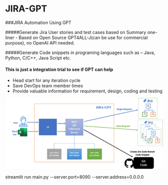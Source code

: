 # JIRA-GPT
###JIRA Automation Using GPT

#####Generate Jira User stories and test cases based on Summary one-liner - Based on Open Source GPT4ALL-J(can be use for commercial purpose), no OpenAI API needed.

#####Generate Code snippets in programing languages such as – Java, Python, C/C++, Java Script etc.
#### This is just a integration trial to see if GPT can help
* Head start for any iteration cycle
* Save DevOps team member times
* Provide valuable information for requirement, design, coding and testing
 
![Alt text](./images/JIRA_GPT.png?raw=true "JIRA GPT")

streamlit run main.py --server.port=8090 --server.address=0.0.0.0
```